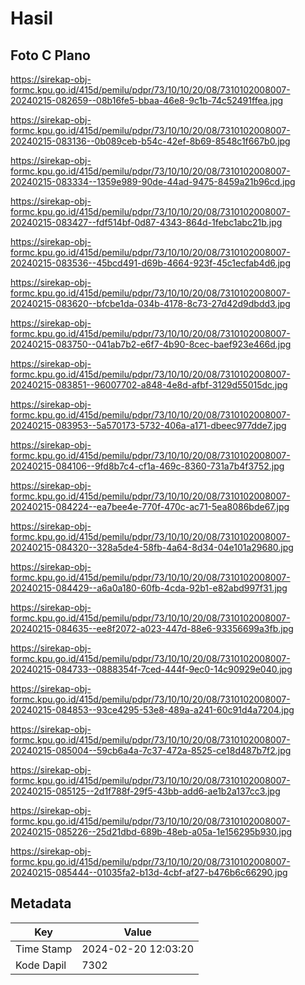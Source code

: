 # Hasil

## Foto C Plano

https://sirekap-obj-formc.kpu.go.id/415d/pemilu/pdpr/73/10/10/20/08/7310102008007-20240215-082659--08b16fe5-bbaa-46e8-9c1b-74c52491ffea.jpg

https://sirekap-obj-formc.kpu.go.id/415d/pemilu/pdpr/73/10/10/20/08/7310102008007-20240215-083136--0b089ceb-b54c-42ef-8b69-8548c1f667b0.jpg

https://sirekap-obj-formc.kpu.go.id/415d/pemilu/pdpr/73/10/10/20/08/7310102008007-20240215-083334--1359e989-90de-44ad-9475-8459a21b96cd.jpg

https://sirekap-obj-formc.kpu.go.id/415d/pemilu/pdpr/73/10/10/20/08/7310102008007-20240215-083427--fdf514bf-0d87-4343-864d-1febc1abc21b.jpg

https://sirekap-obj-formc.kpu.go.id/415d/pemilu/pdpr/73/10/10/20/08/7310102008007-20240215-083536--45bcd491-d69b-4664-923f-45c1ecfab4d6.jpg

https://sirekap-obj-formc.kpu.go.id/415d/pemilu/pdpr/73/10/10/20/08/7310102008007-20240215-083620--bfcbe1da-034b-4178-8c73-27d42d9dbdd3.jpg

https://sirekap-obj-formc.kpu.go.id/415d/pemilu/pdpr/73/10/10/20/08/7310102008007-20240215-083750--041ab7b2-e6f7-4b90-8cec-baef923e466d.jpg

https://sirekap-obj-formc.kpu.go.id/415d/pemilu/pdpr/73/10/10/20/08/7310102008007-20240215-083851--96007702-a848-4e8d-afbf-3129d55015dc.jpg

https://sirekap-obj-formc.kpu.go.id/415d/pemilu/pdpr/73/10/10/20/08/7310102008007-20240215-083953--5a570173-5732-406a-a171-dbeec977dde7.jpg

https://sirekap-obj-formc.kpu.go.id/415d/pemilu/pdpr/73/10/10/20/08/7310102008007-20240215-084106--9fd8b7c4-cf1a-469c-8360-731a7b4f3752.jpg

https://sirekap-obj-formc.kpu.go.id/415d/pemilu/pdpr/73/10/10/20/08/7310102008007-20240215-084224--ea7bee4e-770f-470c-ac71-5ea8086bde67.jpg

https://sirekap-obj-formc.kpu.go.id/415d/pemilu/pdpr/73/10/10/20/08/7310102008007-20240215-084320--328a5de4-58fb-4a64-8d34-04e101a29680.jpg

https://sirekap-obj-formc.kpu.go.id/415d/pemilu/pdpr/73/10/10/20/08/7310102008007-20240215-084429--a6a0a180-60fb-4cda-92b1-e82abd997f31.jpg

https://sirekap-obj-formc.kpu.go.id/415d/pemilu/pdpr/73/10/10/20/08/7310102008007-20240215-084635--ee8f2072-a023-447d-88e6-93356699a3fb.jpg

https://sirekap-obj-formc.kpu.go.id/415d/pemilu/pdpr/73/10/10/20/08/7310102008007-20240215-084733--0888354f-7ced-444f-9ec0-14c90929e040.jpg

https://sirekap-obj-formc.kpu.go.id/415d/pemilu/pdpr/73/10/10/20/08/7310102008007-20240215-084853--93ce4295-53e8-489a-a241-60c91d4a7204.jpg

https://sirekap-obj-formc.kpu.go.id/415d/pemilu/pdpr/73/10/10/20/08/7310102008007-20240215-085004--59cb6a4a-7c37-472a-8525-ce18d487b7f2.jpg

https://sirekap-obj-formc.kpu.go.id/415d/pemilu/pdpr/73/10/10/20/08/7310102008007-20240215-085125--2d1f788f-29f5-43bb-add6-ae1b2a137cc3.jpg

https://sirekap-obj-formc.kpu.go.id/415d/pemilu/pdpr/73/10/10/20/08/7310102008007-20240215-085226--25d21dbd-689b-48eb-a05a-1e156295b930.jpg

https://sirekap-obj-formc.kpu.go.id/415d/pemilu/pdpr/73/10/10/20/08/7310102008007-20240215-085444--01035fa2-b13d-4cbf-af27-b476b6c66290.jpg


## Metadata

| Key        | Value               |
| ---------- | ------------------- |
| Time Stamp | 2024-02-20 12:03:20 |
| Kode Dapil | 7302                |




